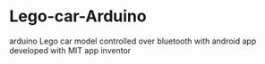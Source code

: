 # Lego-car-Arduino
arduino Lego car model controlled over bluetooth with android app developed with MIT app inventor
